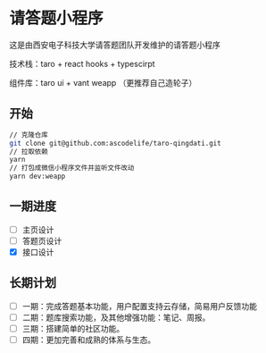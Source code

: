 # 请答题小程序

这是由西安电子科技大学请答题团队开发维护的请答题小程序

技术栈：taro + react hooks + typescirpt

组件库：taro ui + vant weapp （更推荐自己造轮子）

## 开始

```bash
// 克隆仓库
git clone git@github.com:ascodelife/taro-qingdati.git
// 拉取依赖
yarn
// 打包成微信小程序文件并监听文件改动
yarn dev:weapp
```

## 一期进度

- [ ] 主页设计
- [ ] 答题页设计
- [x] 接口设计

## 长期计划

- [ ] 一期：完成答题基本功能，用户配置支持云存储，简易用户反馈功能
- [ ] 二期：题库搜索功能，及其他增强功能：笔记、周报。
- [ ] 三期：搭建简单的社区功能。
- [ ] 四期：更加完善和成熟的体系与生态。